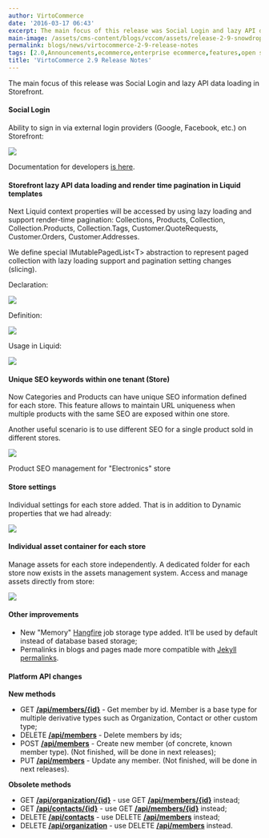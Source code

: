 ```yaml
---
author: VirtoCommerce
date: '2016-03-17 06:43'
excerpt: The main focus of this release was Social Login and lazy API data loading in Storefront.
main-image: /assets/cms-content/blogs/vccom/assets/release-2-9-snowdrop.jpg
permalink: blogs/news/virtocommerce-2-9-release-notes
tags: [2.0,Announcements,ecommerce,enterprise ecommerce,features,open source,release notes,seo]
title: 'VirtoCommerce 2.9 Release Notes'
---
```

The main focus of this release was Social Login and lazy API data loading in Storefront.

#### Social Login

Ability to sign in via external login providers (Google, Facebook, etc.) on Storefront:

![](/assets/cms-content/blogs/vccom/assets/capture.png)

Documentation for developers <a href="http://docs.virtocommerce.com/x/CAAdAQ" target="_blank">is here</a>.

#### Storefront lazy API data loading and render time pagination in Liquid templates

Next Liquid context properties will be accessed by using lazy loading and support render-time pagination: Collections, Products, Collection, Collection.Products, Collection.Tags, Customer.QuoteRequests, Customer.Orders, Customer.Addresses.

We define special IMutablePagedList&lt;T&gt; abstraction to represent paged collection with lazy loading support and pagination setting changes (slicing).

Declaration:

![](/assets/cms-content/blogs/vccom/assets/untitled_17.png)

Definition:

![](/assets/cms-content/blogs/vccom/assets/6d0be2dc-c641-6a95-d69f-c4b0c468cca1.png)

Usage in Liquid:

![](/assets/cms-content/blogs/vccom/assets/untitled_18.png)

#### Unique SEO keywords within one tenant (Store)

Now Categories and Products can have unique SEO information defined for each store. This feature allows to maintain URL uniqueness when multiple products with the same SEO are exposed within one store.

Another useful scenario is to use different SEO for a single product sold in different stores.

![](/assets/cms-content/blogs/vccom/assets/72f1f244-e73e-6e82-0c29-c8f8683c1148.png)

Product SEO management for "Electronics" store

#### Store settings

Individual settings for each store added. That is in addition to Dynamic properties that we had already:

![](/assets/cms-content/blogs/vccom/assets/d2fce9a0-8204-c190-6cb1-57161789fdf1.png)

#### Individual asset container for each store

Manage assets for each store independently. A dedicated folder for each store now exists in the assets management system. Access and manage assets directly from store:

![](/assets/cms-content/blogs/vccom/assets/untitled_19.png)

#### Other improvements

* New "Memory" <a href="http://hangfire.io/">Hangfire</a> job storage type added. It’ll be used by default instead of database based storage;
* Permalinks in blogs and pages made more compatible with <a href="https://jekyllrb.com/"><span style="font-weight:400;">Jekyll permalinks</span></a>.

#### Platform API changes

**New methods**

* GET <a href="http://demo.virtocommerce.com/admin/docs/ui/index#!/Customer_management_module/CustomerModule_GetMemberById">**/api/members/{id}**</a> - Get member by id. Member is a base type for multiple derivative types such as Organization, Contact or other custom type;
* DELETE <a href="http://demo.virtocommerce.com/admin/docs/ui/index#!/Customer_management_module/CustomerModule_DeleteMembers">**/api/members**</a> - Delete members by ids;
* POST <a href="http://demo.virtocommerce.com/admin/docs/ui/index#!/Customer_management_module/CustomerModule_CreateMember">**/api/members**</a> - Create new member (of concrete, known member type). (Not finished, will be done in next releases);
* PUT <a href="http://demo.virtocommerce.com/admin/docs/ui/index#!/Customer_management_module/CustomerModule_UpdateMember">**/api/members**</a> - Update any member. (Not finished, will be done in next releases).

**Obsolete methods**

* GET <a href="http://demo.virtocommerce.com/admin/docs/ui/index#!/Customer_management_module/CustomerModule_GetOrganizationById">**/api/organization/{id}**</a> - use GET <a href="http://demo.virtocommerce.com/admin/docs/ui/index#!/Customer_management_module/CustomerModule_GetMemberById">**/api/members/{id}**</a> instead;
* GET <a href="http://demo.virtocommerce.com/admin/docs/ui/index#!/Customer_management_module/CustomerModule_GetContactById">**/api/contacts/{id}**</a> - use GET <a href="http://demo.virtocommerce.com/admin/docs/ui/index#!/Customer_management_module/CustomerModule_GetMemberById">**/api/members/{id}**</a> instead;
* DELETE <a href="http://demo.virtocommerce.com/admin/docs/ui/index#!/Customer_management_module/CustomerModule_DeleteContacts">**/api/contacts**</a> - use DELETE <a href="http://demo.virtocommerce.com/admin/docs/ui/index#!/Customer_management_module/CustomerModule_DeleteMembers">**/api/members**</a> instead;
* DELETE <a href="http://demo.virtocommerce.com/admin/docs/ui/index#!/Customer_management_module/CustomerModule_DeleteOrganizations">**/api/organization**</a> - use DELETE <a href="http://demo.virtocommerce.com/admin/docs/ui/index#!/Customer_management_module/CustomerModule_DeleteMembers">**/api/members**</a> instead.